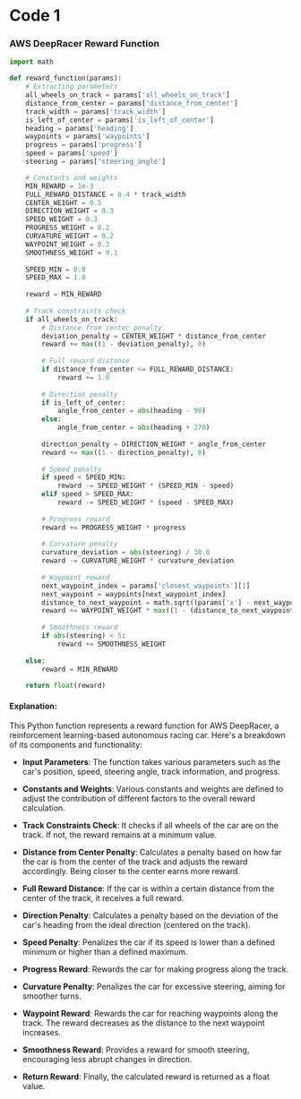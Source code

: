 # Code 1

### AWS DeepRacer Reward Function

```python
import math

def reward_function(params):
    # Extracting parameters
    all_wheels_on_track = params['all_wheels_on_track']
    distance_from_center = params['distance_from_center']
    track_width = params['track_width']
    is_left_of_center = params['is_left_of_center']
    heading = params['heading']
    waypoints = params['waypoints']
    progress = params['progress']
    speed = params['speed']
    steering = params['steering_angle']

    # Constants and weights
    MIN_REWARD = 1e-3
    FULL_REWARD_DISTANCE = 0.4 * track_width
    CENTER_WEIGHT = 0.5
    DIRECTION_WEIGHT = 0.3
    SPEED_WEIGHT = 0.3
    PROGRESS_WEIGHT = 0.2
    CURVATURE_WEIGHT = 0.2
    WAYPOINT_WEIGHT = 0.3
    SMOOTHNESS_WEIGHT = 0.1
    
    SPEED_MIN = 0.8
    SPEED_MAX = 1.0
    
    reward = MIN_REWARD
    
    # Track constraints check
    if all_wheels_on_track:
        # Distance from center penalty
        deviation_penalty = CENTER_WEIGHT * distance_from_center
        reward += max((1 - deviation_penalty), 0)
        
        # Full reward distance
        if distance_from_center <= FULL_REWARD_DISTANCE:
            reward += 1.0
        
        # Direction penalty
        if is_left_of_center:
            angle_from_center = abs(heading - 90)
        else:
            angle_from_center = abs(heading + 270)
        
        direction_penalty = DIRECTION_WEIGHT * angle_from_center
        reward += max((1 - direction_penalty), 0)
        
        # Speed penalty
        if speed < SPEED_MIN:
            reward -= SPEED_WEIGHT * (SPEED_MIN - speed)
        elif speed > SPEED_MAX:
            reward -= SPEED_WEIGHT * (speed - SPEED_MAX)
        
        # Progress reward
        reward += PROGRESS_WEIGHT * progress
        
        # Curvature penalty
        curvature_deviation = abs(steering) / 30.0
        reward -= CURVATURE_WEIGHT * curvature_deviation
        
        # Waypoint reward
        next_waypoint_index = params['closest_waypoints'][1]
        next_waypoint = waypoints[next_waypoint_index]
        distance_to_next_waypoint = math.sqrt((params['x'] - next_waypoint[0]) ** 2 + (params['y'] - next_waypoint[1]) ** 2)
        reward += WAYPOINT_WEIGHT * max((1 - (distance_to_next_waypoint / track_width)), 0)
        
        # Smoothness reward
        if abs(steering) < 5:
            reward += SMOOTHNESS_WEIGHT
    
    else:
        reward = MIN_REWARD
    
    return float(reward)
```

#### Explanation:
This Python function represents a reward function for AWS DeepRacer, a reinforcement learning-based autonomous racing car. Here's a breakdown of its components and functionality:

- **Input Parameters**: The function takes various parameters such as the car's position, speed, steering angle, track information, and progress.

- **Constants and Weights**: Various constants and weights are defined to adjust the contribution of different factors to the overall reward calculation.

- **Track Constraints Check**: It checks if all wheels of the car are on the track. If not, the reward remains at a minimum value.

- **Distance from Center Penalty**: Calculates a penalty based on how far the car is from the center of the track and adjusts the reward accordingly. Being closer to the center earns more reward.

- **Full Reward Distance**: If the car is within a certain distance from the center of the track, it receives a full reward.

- **Direction Penalty**: Calculates a penalty based on the deviation of the car's heading from the ideal direction (centered on the track).

- **Speed Penalty**: Penalizes the car if its speed is lower than a defined minimum or higher than a defined maximum.

- **Progress Reward**: Rewards the car for making progress along the track.

- **Curvature Penalty**: Penalizes the car for excessive steering, aiming for smoother turns.

- **Waypoint Reward**: Rewards the car for reaching waypoints along the track. The reward decreases as the distance to the next waypoint increases.

- **Smoothness Reward**: Provides a reward for smooth steering, encouraging less abrupt changes in direction.

- **Return Reward**: Finally, the calculated reward is returned as a float value.
